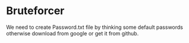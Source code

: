 # Bruteforcer
We need to create Password.txt file by thinking some default passwords otherwise download from google or get it from github.
